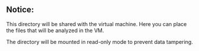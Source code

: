 ## Notice:
This directory will be shared with the virtual machine. Here you can place the files that will be analyzed in the VM.

The directory will be mounted in read-only mode to prevent data tampering. 
